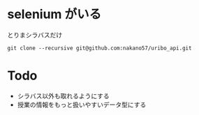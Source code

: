 # selenium がいる

とりまシラバスだけ

```
git clone --recursive git@github.com:nakano57/uribo_api.git
```

# Todo

- シラバス以外も取れるようにする
- 授業の情報をもっと扱いやすいデータ型にする

```

```
